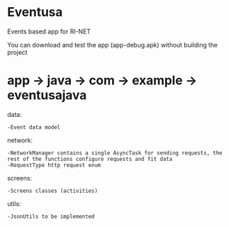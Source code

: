 # Eventusa
Events based app for RI-NET

You can download and test the app (app-debug.apk) without building the project

# app -> java -> com -> example -> eventusajava

 data:
 
    -Event data model
    
    
    
    
 
 network:
 
    -NetworkManager contains a single AsyncTask for sending requests, the rest of the functions configure requests and fit data
    -RequestType http request enum 
    
    
    
    
  
 screens:
 
    -Screens classes (activities)
    
    
    
    
 
 utils:
 
    -JsonUtils to be implemented
